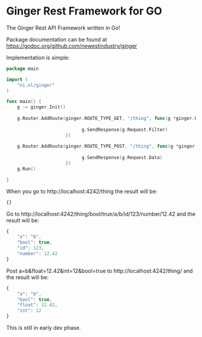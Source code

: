 Ginger Rest Framework for GO
=========

The Ginger Rest API Framework written in Go!

Package documentation can be found at https://godoc.org/github.com/newestindustry/ginger

Implementation is simple:

```Go
package main

import (
	"ni.nl/ginger"
)

func main() {
	g := ginger.Init()
	
	g.Router.AddRoute(ginger.ROUTE_TYPE_GET, "/thing", func(g *ginger.Ginger) {
							
							g.SendResponse(g.Request.Filter)
					  })
					  
	g.Router.AddRoute(ginger.ROUTE_TYPE_POST, "/thing", func(g *ginger.Ginger) {
							
							g.SendResponse(g.Request.Data)
					  })				  
	g.Run()

}

```

When you go to http://localhost:4242/thing the result will be:

```js
{}
```

Go to http://localhost:4242/thing/bool/true/a/b/id/123/number/12.42 and the result will be:
```js
{
    "a": "b",
    "bool": true,
    "id": 123,
    "number": 12.42
}
```

Post a=b&float=12.42&int=12&bool=true to http://localhost:4242/thing/ and the result will be:
```js
{
    "a": "b",
    "bool": true,
    "float": 12.42,
    "int": 12
}
```


This is still in early dev phase.
